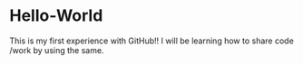 # Hello-World
This is my first experience with GitHub!!
I will be learning how to share code /work by using the same.

